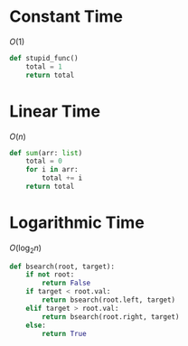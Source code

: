 # Constant Time

$O(1)$

```py
def stupid_func()
    total = 1
    return total
```

# Linear Time

$O(n)$

```py
def sum(arr: list)
    total = 0
    for i in arr:
        total += i
    return total
```

# Logarithmic Time

$O(\log_2 n)$

```py
def bsearch(root, target):
    if not root:
        return False
    if target < root.val:
        return bsearch(root.left, target)
    elif target > root.val:
        return bsearch(root.right, target)
    else:
        return True
```
